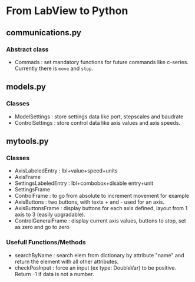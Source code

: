 # From LabView to Python

## communications.py
### Abstract class
- Commads : set mandatory functions for future commands like c-series. Currently there is `move` and `stop`.

## models.py
### Classes
- ModelSettings : store settings data like port, stepscales and baudrate
- ControlSettings : store control data like axis values and axis speeds.

## mytools.py
### Classes
- AxisLabeledEntry : lbl+value+speed+units
- AxisFrame
- SettingsLabeledEntry : lbl+combobox+disable entry+unit
- SettingsFrame
- ControlFrame : to go from absolute to increment movement for example
- AxisButtons : two buttons, with texts + and - used for an axis.
- AxisButtonsFrame : display buttons for each axis defined, layout from 1 axis to 3 (easily upgradable).
- ControlGeneralFrame : display current axis values, buttons to stop, set as zero and go to zero

### Usefull Functions/Methods
- searchByName : search elem from dictionary by attribute "name" and return the element with all other attributes.
- checkPosInput : force an input (ex type: DoubleVar) to be positive. Return -1 if data is not a number.
